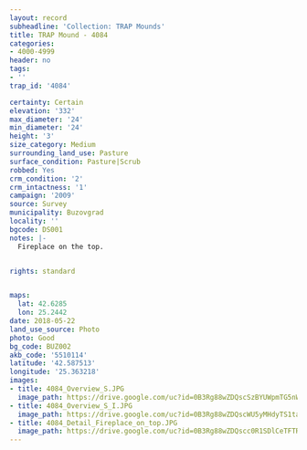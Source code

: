 ```yaml
---
layout: record
subheadline: 'Collection: TRAP Mounds'
title: TRAP Mound - 4084
categories:
- 4000-4999
header: no
tags:
- ''
trap_id: '4084'

certainty: Certain
elevation: '332'
max_diameter: '24'
min_diameter: '24'
height: '3'
size_category: Medium
surrounding_land_use: Pasture
surface_condition: Pasture|Scrub
robbed: Yes
crm_condition: '2'
crm_intactness: '1'
campaign: '2009'
source: Survey
municipality: Buzovgrad
locality: ''
bgcode: DS001
notes: |-
  Fireplace on the top.


rights: standard


maps:
  lat: 42.6285
  lon: 25.2442
date: 2018-05-22
land_use_source: Photo
photo: Good
bg_code: BUZ002
akb_code: '5510114'
latitude: '42.587513'
longitude: '25.363218'
images:
- title: 4084_Overview_S.JPG
  image_path: https://drive.google.com/uc?id=0B3Rg88wZDQscSzBYUWpmTG5nWlE
- title: 4084_Overview_S_I.JPG
  image_path: https://drive.google.com/uc?id=0B3Rg88wZDQscWU5yMHdyTS1ta1E
- title: 4084_Detail_Fireplace_on_top.JPG
  image_path: https://drive.google.com/uc?id=0B3Rg88wZDQscc0R1SDlCeTFTR0U
---
```

